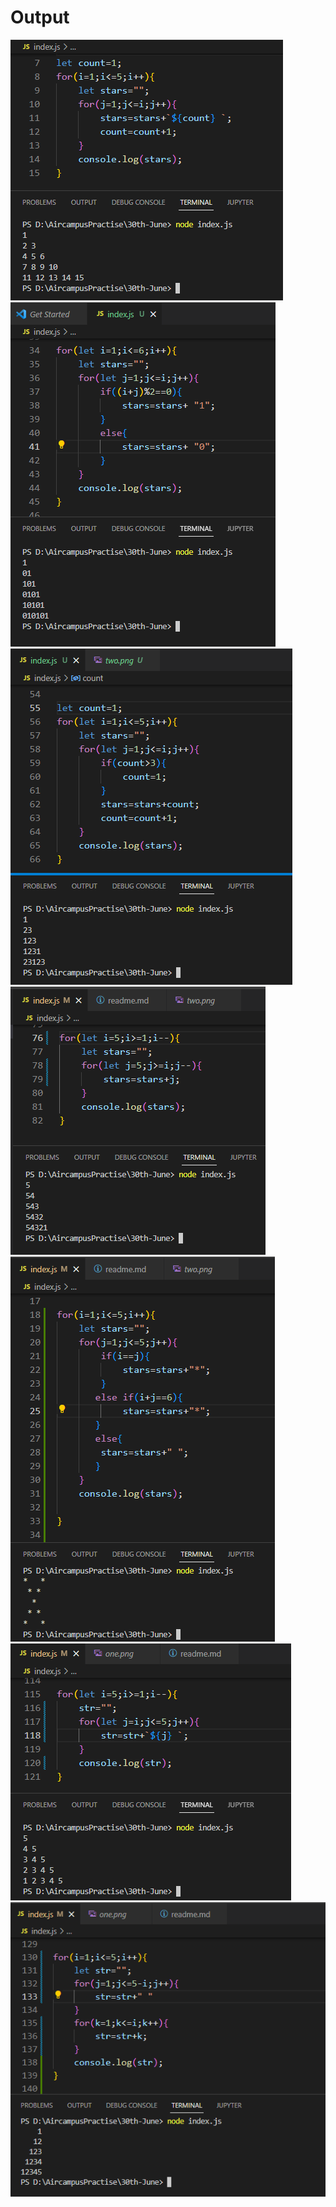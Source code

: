 <h1>Output </h1>
<img src="one.png" alt="op">
<img src="two.png" alt="op">
<img src="three.png" alt="op">
<img src="four.png" alt="op">
<img src="five.png" alt="op">
<img src="six.png" alt="op">
<img src="seven.png" alt="op">
